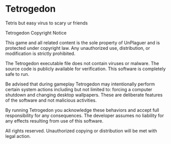 # Tetrogedon
Tetris but easy virus to scary ur friends


Tetrogedon Copyright Notice

This game and all related content is the sole property of UnPlaguer and is protected under copyright law. Any unauthorized use, distribution, or modification is strictly prohibited.

The Tetrogedon executable file does not contain viruses or malware. The source code is publicly available for verification. This software is completely safe to run.

Be advised that during gameplay Tetrogedon may intentionally perform certain system actions including but not limited to: forcing a computer shutdown and changing desktop wallpapers. These are deliberate features of the software and not malicious activities.

By running Tetrogedon you acknowledge these behaviors and accept full responsibility for any consequences. The developer assumes no liability for any effects resulting from use of this software.

All rights reserved. Unauthorized copying or distribution will be met with legal action.

